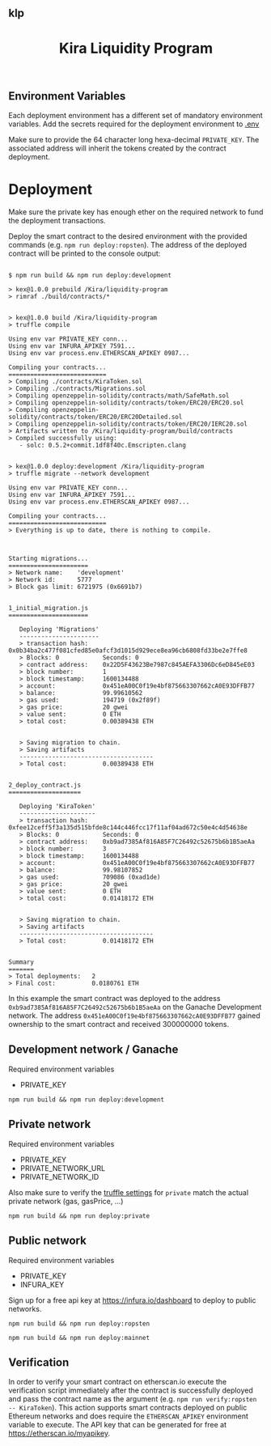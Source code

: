 ## klp

<div align="center">
  <h1>Kira Liquidity Program</h1>
  <br/>  
</div>

## Environment Variables

Each deployment environment has a different set of mandatory environment variables. Add the secrets required for the deployment environment to [.env](./.env)

Make sure to provide the 64 character long hexa-decimal `PRIVATE_KEY`. The associated address will inherit the tokens created by the contract deployment.

# Deployment

Make sure the private key has enough ether on the required network to fund the deployment transactions.

Deploy the smart contract to the desired environment with the provided commands (e.g. `npm run deploy:ropsten`). The address of the deployed contract will be printed to the console output:

```

$ npm run build && npm run deploy:development

> kex@1.0.0 prebuild /Kira/liquidity-program
> rimraf ./build/contracts/*


> kex@1.0.0 build /Kira/liquidity-program
> truffle compile

Using env var PRIVATE_KEY conn...
Using env var INFURA_APIKEY 7591...
Using env var process.env.ETHERSCAN_APIKEY 0987...

Compiling your contracts...
===========================
> Compiling ./contracts/KiraToken.sol
> Compiling ./contracts/Migrations.sol
> Compiling openzeppelin-solidity/contracts/math/SafeMath.sol
> Compiling openzeppelin-solidity/contracts/token/ERC20/ERC20.sol
> Compiling openzeppelin-solidity/contracts/token/ERC20/ERC20Detailed.sol
> Compiling openzeppelin-solidity/contracts/token/ERC20/IERC20.sol
> Artifacts written to /Kira/liquidity-program/build/contracts
> Compiled successfully using:
   - solc: 0.5.2+commit.1df8f40c.Emscripten.clang


> kex@1.0.0 deploy:development /Kira/liquidity-program
> truffle migrate --network development

Using env var PRIVATE_KEY conn...
Using env var INFURA_APIKEY 7591...
Using env var process.env.ETHERSCAN_APIKEY 0987...

Compiling your contracts...
===========================
> Everything is up to date, there is nothing to compile.



Starting migrations...
======================
> Network name:    'development'
> Network id:      5777
> Block gas limit: 6721975 (0x6691b7)


1_initial_migration.js
======================

   Deploying 'Migrations'
   ----------------------
   > transaction hash:    0x0b34ba2c477f081cfed85e0afcf3d1015d929ece8ea96cb6808fd33be2e7ffe8
   > Blocks: 0            Seconds: 0
   > contract address:    0x22D5F43623Be7987c845AEFA3306Dc6eD845eE03
   > block number:        1
   > block timestamp:     1600134488
   > account:             0x451eA00C0f19e4bf875663307662cA0E93DFFB77
   > balance:             99.99610562
   > gas used:            194719 (0x2f89f)
   > gas price:           20 gwei
   > value sent:          0 ETH
   > total cost:          0.00389438 ETH


   > Saving migration to chain.
   > Saving artifacts
   -------------------------------------
   > Total cost:          0.00389438 ETH


2_deploy_contract.js
====================

   Deploying 'KiraToken'
   ---------------------
   > transaction hash:    0xfee12ceff5f3a135d515bfde8c144c446fcc17f11af04ad672c50e4c4d54638e
   > Blocks: 0            Seconds: 0
   > contract address:    0xb9ad7385Af816A85F7C26492c52675b6b1B5aeAa
   > block number:        3
   > block timestamp:     1600134488
   > account:             0x451eA00C0f19e4bf875663307662cA0E93DFFB77
   > balance:             99.98107852
   > gas used:            709086 (0xad1de)
   > gas price:           20 gwei
   > value sent:          0 ETH
   > total cost:          0.01418172 ETH


   > Saving migration to chain.
   > Saving artifacts
   -------------------------------------
   > Total cost:          0.01418172 ETH


Summary
=======
> Total deployments:   2
> Final cost:          0.0180761 ETH
```

In this example the smart contract was deployed to the address `0xb9ad7385Af816A85F7C26492c52675b6b1B5aeAa` on the Ganache Development network. The address `0x451eA00C0f19e4bf875663307662cA0E93DFFB77` gained ownership to the smart contract and received 300000000 tokens.

## Development network / Ganache

Required environment variables

- PRIVATE_KEY

```
npm run build && npm run deploy:development
```

## Private network

Required environment variables

- PRIVATE_KEY
- PRIVATE_NETWORK_URL
- PRIVATE_NETWORK_ID

Also make sure to verify the [truffle settings](./truffle-config.js) for `private` match the actual private network (gas, gasPrice, ...)

```
npm run build && npm run deploy:private
```

## Public network

Required environment variables

- PRIVATE_KEY
- INFURA_KEY

Sign up for a free api key at https://infura.io/dashboard to deploy to public networks.

```
npm run build && npm run deploy:ropsten
```

```
npm run build && npm run deploy:mainnet
```

## Verification

In order to verify your smart contract on etherscan.io execute the verification script immediately after the contract is successfully deployed and pass the contract name as the argument (e.g. `npm run verify:ropsten -- KiraToken`).
This action supports smart contracts deployed on public Ethereum networks and does require the `ETHERSCAN_APIKEY` environment variable to execute. The API key that can be generated for free at https://etherscan.io/myapikey.
